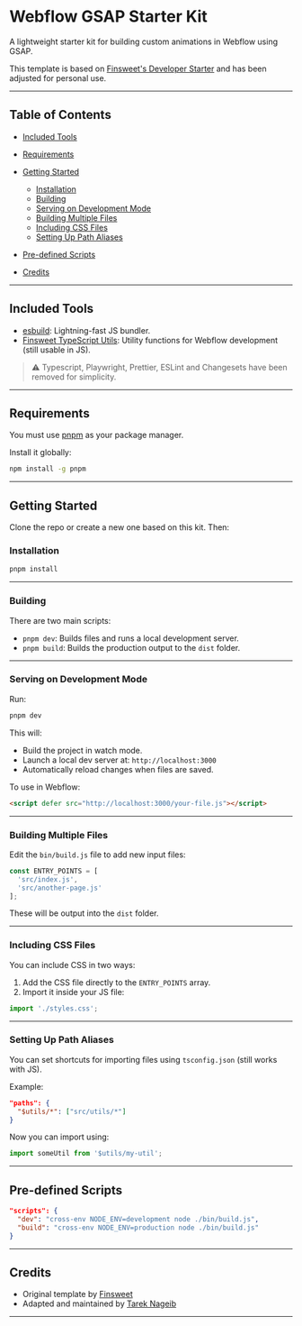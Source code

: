 # Webflow GSAP Starter Kit

A lightweight starter kit for building custom animations in Webflow using GSAP.

This template is based on [Finsweet's Developer Starter](https://www.finsweet.com/) and has been adjusted for personal use.

---

## Table of Contents

* [Included Tools](#included-tools)
* [Requirements](#requirements)
* [Getting Started](#getting-started)

  * [Installation](#installation)
  * [Building](#building)
  * [Serving on Development Mode](#serving-on-development-mode)
  * [Building Multiple Files](#building-multiple-files)
  * [Including CSS Files](#including-css-files)
  * [Setting Up Path Aliases](#setting-up-path-aliases)
* [Pre-defined Scripts](#pre-defined-scripts)
* [Credits](#credits)

---

## Included Tools

* [esbuild](https://esbuild.github.io/): Lightning-fast JS bundler.
* [Finsweet TypeScript Utils](https://github.com/finsweet/ts-utils): Utility functions for Webflow development (still usable in JS).

> ⚠️ Typescript, Playwright, Prettier, ESLint and Changesets have been removed for simplicity.

---

## Requirements

You must use [pnpm](https://pnpm.io/) as your package manager.

Install it globally:

```bash
npm install -g pnpm
```

---

## Getting Started

Clone the repo or create a new one based on this kit. Then:

### Installation

```bash
pnpm install
```

---

### Building

There are two main scripts:

* `pnpm dev`: Builds files and runs a local development server.
* `pnpm build`: Builds the production output to the `dist` folder.

---

### Serving on Development Mode

Run:

```bash
pnpm dev
```

This will:

* Build the project in watch mode.
* Launch a local dev server at: `http://localhost:3000`
* Automatically reload changes when files are saved.

To use in Webflow:

```html
<script defer src="http://localhost:3000/your-file.js"></script>
```

---

### Building Multiple Files

Edit the `bin/build.js` file to add new input files:

```js
const ENTRY_POINTS = [
  'src/index.js',
  'src/another-page.js'
];
```

These will be output into the `dist` folder.

---

### Including CSS Files

You can include CSS in two ways:

1. Add the CSS file directly to the `ENTRY_POINTS` array.
2. Import it inside your JS file:

```js
import './styles.css';
```

---

### Setting Up Path Aliases

You can set shortcuts for importing files using `tsconfig.json` (still works with JS).

Example:

```json
"paths": {
  "$utils/*": ["src/utils/*"]
}
```

Now you can import using:

```js
import someUtil from '$utils/my-util';
```

---

## Pre-defined Scripts

```json
"scripts": {
  "dev": "cross-env NODE_ENV=development node ./bin/build.js",
  "build": "cross-env NODE_ENV=production node ./bin/build.js"
}
```

---

## Credits

* Original template by [Finsweet](https://www.finsweet.com/)
* Adapted and maintained by [Tarek Nageib](https://github.com/tareknageib22)

---
